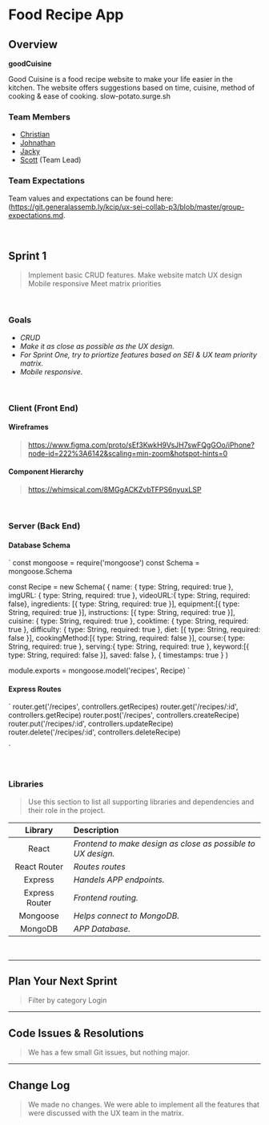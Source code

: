 # Food Recipe App

## Overview
**goodCuisine** 

Good Cuisine is a food recipe website to make your life easier in the kitchen. The website offers suggestions based on time, cuisine, method of cooking & ease of cooking. slow-potato.surge.sh

### Team Members
- [Christian](https://github.com/chris-m18)
- [Johnathan](https://github.com/Johnathan238)
- [Jacky](https://github.com/jackyclyang) 
- [Scott](https://github.com/kcip) (Team Lead)

### Team Expectations
Team values and expectations can be found here: (https://git.generalassemb.ly/kcip/ux-sei-collab-p3/blob/master/group-expectations.md.

<br>

## Sprint 1

> Implement basic CRUD features.
> Make website match UX design
> Mobile responsive
> Meet matrix priorities

<br>

### Goals

- _CRUD_
- _Make it as close as possible as the UX design._
- _For Sprint One, try to priortize features based on SEI & UX team priority matrix._
- _Mobile responsive._

<br>

### Client (Front End)

#### Wireframes

> https://www.figma.com/proto/sEf3KwkH9VsJH7swFQgGOo/iPhone?node-id=222%3A6142&scaling=min-zoom&hotspot-hints=0


#### Component Hierarchy

>  https://whimsical.com/8MGgACKZvbTFPS6nyuxLSP

<br>

### Server (Back End)

#### Database Schema 

`
const mongoose = require('mongoose')
const Schema = mongoose.Schema

const Recipe = new Schema(
  {
    name: { type: String, required: true },
    imgURL: { type: String, required: true },
    videoURL:{ type: String, required: false},
    ingredients: [{ type: String, required: true }],
    equipment:[{ type: String, required: true }],
    instructions: [{ type: String, required: true }],
    cuisine: { type: String, required: true },
    cooktime: { type: String, required: true },
    difficulty: { type: String, required: true },
    diet: [{ type: String, required: false }],
    cookingMethod:[{ type: String, required: false }],
    course:{ type: String, required: true },
    serving:{ type: String, required: true },
    keyword:[{ type: String, required: false }],
    saved: false
  },
  { timestamps: true }
)

module.exports = mongoose.model('recipes', Recipe)
`

#### Express Routes

 `
 router.get('/recipes', controllers.getRecipes)
router.get('/recipes/:id', controllers.getRecipe)
router.post('/recipes', controllers.createRecipe)
router.put('/recipes/:id', controllers.updateRecipe)
router.delete('/recipes/:id', controllers.deleteRecipe)
 
 `

<br>

### Libraries

> Use this section to list all supporting libraries and dependencies and their role in the project.

|    Library     | Description                                |
| :------------: | :----------------------------------------- |
|     React      | _Frontend to make design as close as possible to UX design._ |
|  React Router  | _Routes routes_ |
|    Express     | _Handels APP endpoints._ |
| Express Router | _Frontend routing._ |
|    Mongoose    | _Helps connect to MongoDB._ |
|    MongoDB    | _APP Database._ |

<br>

***

## Plan Your Next Sprint

> Filter by category
> Login


***

## Code Issues & Resolutions

> We has a few small Git issues, but nothing major.

***

## Change Log

> We made no changes. We were able to implement all the features that were discussed with the UX team in the matrix.
